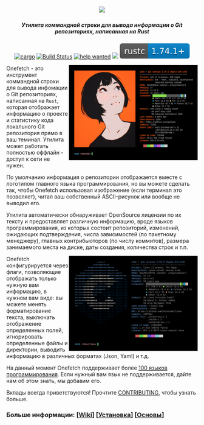 <h3 align="center"><img src="../assets/onefetch.svg" height="130px"></h3>

<h5 align="center">Утилита коммандной строки для вывода информации о Git
репозиториях, написанная на Rust</h5>

<p align="center">
	<a href="https://crates.io/crates/onefetch"><img src="https://img.shields.io/crates/v/onefetch.svg" alt="cargo"></a>
	<a href="https://github.com/o2sh/onefetch/actions"><img src="https://github.com/o2sh/onefetch/workflows/CI/badge.svg" alt="Build Status"></a>
  <a href="https://github.com/o2sh/onefetch/issues?q=is%3Aissue+is%3Aopen+label%3A%22help+wanted%22"><img src="https://img.shields.io/github/issues/o2sh/onefetch/help%20wanted?color=green" alt="help wanted"></a>
	<a href="../LICENSE.md"><img src="https://img.shields.io/badge/license-MIT-blue.svg"></a>
	<img src="../assets/msrv-badge.svg">
</p>

<img src="../assets/screenshot-1.png" align="right" height="250px">

Onefetch - это инструмент коммандной строки для вывода инфомации о Git репозиториях, написанная на `Rust`, которая отображает информацию о проекте и статистику кода локального Git репозитория прямо в ваш теминал. Утилита может работать полностью оффлайн - доступ к сети не нужен.

По умолчанию информация о репозитории отображается вместе с логотипом главного
языка программирования, но вы можете сделать так, чтобы Onefetch использовал
изображение (если терминал это позволяет), читал ваш собственный ASCII-рисунок
или вообще не выводил его.

Утилита автоматически обнаруживает OpenSource лицензии по их тексту и предоставляет
различную информацию, вроде языков программирования, из которых состоит
репозиторий, изменений, ожидающих подтверждения, числа зависимостей (по
пакетному менеджеру), главных контрибьюторов (по числу коммитов),
размера занимаемого места на диске, даты создания, количества строк и т.п.

<img src="../assets/screenshot-2.png" align="right" height="250px">

Onefetch конфигурируется через флаги, позволяющие отображать только нужную вам
информацию, в нужном вам виде: вы можете менять форматирование текста,
выключать отображение определенных полей, игнорировать определенные файлы и директории,
выводить информацию в различных форматах (Json, Yaml) и т.д.

На данный момент Onefetch поддерживает более [100 языков программирования](https://onefetch.dev). Если
нужный вам язык не поддерживается, дайте нам об этом знать, мы добавим
его.

Вклады всегда приветствуются! Прочтите [CONTRIBUTING](../CONTRIBUTING.md),
чтобы узнать больше.

### Больше информации: \[[Wiki](https://github.com/o2sh/onefetch/wiki)\] \[[Установка](https://github.com/o2sh/onefetch/wiki/Installation)\] \[[Основы](https://github.com/o2sh/onefetch/wiki/getting-started)\]
